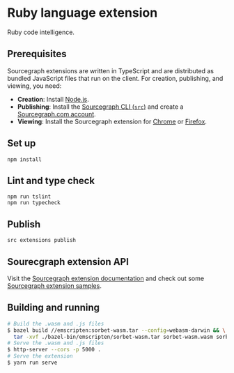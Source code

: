 # Ruby language extension

Ruby code intelligence.

## Prerequisites

Sourcegraph extensions are written in TypeScript and are distributed as bundled JavaScript files that run on the client. For creation, publishing, and viewing, you need:

- **Creation**: Install [Node.js](https://nodejs.org).
- **Publishing**: Install the [Sourcegraph CLI (`src`)](https://github.com/sourcegraph/src-cli#installation) and create a [Sourcegraph.com account](https://sourcegraph.com/sign-up).
- **Viewing**: Install the Sourcegraph extension for [Chrome](https://chrome.google.com/webstore/detail/sourcegraph/dgjhfomjieaadpoljlnidmbgkdffpack) or [Firefox](https://addons.mozilla.org/en-US/firefox/addon/sourcegraph/).

## Set up

```
npm install
```

## Lint and type check

```
npm run tslint
npm run typecheck
```

## Publish

```
src extensions publish
```

## Sourecgraph extension API

Visit the [Sourcegraph extension documentation](https://github.com/sourcegraph/sourcegraph-extension-docs) and check out some [Sourcegraph extension samples](https://github.com/sourcegraph/sourcegraph-extension-samples).

## Building and running

```bash
# Build the .wasm and .js files
$ bazel build //emscripten:sorbet-wasm.tar --config=webasm-darwin && \
  tar -xvf ./bazel-bin/emscripten/sorbet-wasm.tar sorbet-wasm.wasm sorbet-wasm.js
# Serve the .wasm and .js files
$ http-server --cors -p 5000 .
# Serve the extension
$ yarn run serve
```
